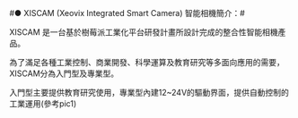 #●  XISCAM (Xeovix Integrated Smart Camera) 智能相機簡介：#

XISCAM 是一台基於樹莓派工業化平台研發計畫所設計完成的整合性智能相機產品。

為了滿足各種工業控制、商業開發、科學運算及教育研究等多面向應用的需要，XISCAM分為入門型及專業型。                 

入門型主要提供教育研究使用，專業型內建12~24V的驅動界面，提供自動控制的工業運用(參考pic1) 

 
